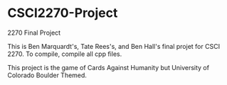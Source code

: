 # CSCI2270-Project
2270 Final Project

This is Ben Marquardt's, Tate Rees's, and Ben Hall's final projet for CSCI 2270.
To compile, compile all cpp files.

This project is the game of Cards Against Humanity but University of Colorado Boulder Themed.
